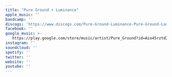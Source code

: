 ```yaml
---
title: "Pure Ground + Luminance"
apple_music: ''
bandcamp: ''
discogs: 'https://www.discogs.com/Pure-Ground-Luminance-Pure-Ground-Luminance/master/1348846'
facebook: ''
google_music: >-
   https://play.google.com/store/music/artist/Pure_Ground?id=Aio45rztd25m2c4kmxkebwys4le
instagram: ''
soundcloud: ''
spotify: ''
twitter: ''
website: ''
youtube: ''
---
```

